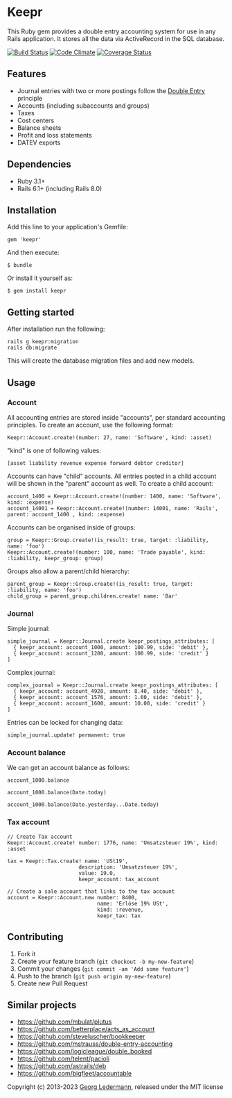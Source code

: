 # Keepr

This Ruby gem provides a double entry accounting system for use in any Rails application. It stores all the data via ActiveRecord in the SQL database.

[![Build Status](https://github.com/ledermann/keepr/workflows/Test/badge.svg?branch=master)](https://github.com/ledermann/keepr/actions)
[![Code Climate](https://codeclimate.com/github/ledermann/keepr/badges/gpa.svg)](https://codeclimate.com/github/ledermann/keepr)
[![Coverage Status](https://coveralls.io/repos/github/ledermann/keepr/badge.svg?branch=master)](https://coveralls.io/github/ledermann/keepr?branch=master)

## Features

* Journal entries with two or more postings follow the [Double Entry](https://www.accountingcoach.com/blog/what-is-the-double-entry-system) principle
* Accounts (including subaccounts and groups)
* Taxes
* Cost centers
* Balance sheets
* Profit and loss statements
* DATEV exports


## Dependencies

* Ruby 3.1+
* Rails 6.1+ (including Rails 8.0)

## Installation

Add this line to your application's Gemfile:

    gem 'keepr'

And then execute:

    $ bundle

Or install it yourself as:

    $ gem install keepr


## Getting started

After installation run the following:

	rails g keepr:migration
	rails db:migrate

This will create the database migration files and add new models.

## Usage
### Account
All accounting entries are stored inside "accounts", per standard accounting
principles. To create an account, use the following format:

	Keepr::Account.create!(number: 27, name: 'Software', kind: :asset)

"kind" is one of following values:

	[asset liability revenue expense forward debtor creditor]

Accounts can have "child" accounts. All entries posted in a child account will
be shown in the "parent" account as well. To create a child account:

	account_1400 = Keepr::Account.create!(number: 1400, name: 'Software', kind: :expense)
	account_14001 = Keepr::Account.create!(number: 14001, name: 'Rails', parent: account_1400 , kind: :expense)

Accounts can be organised inside of groups:

	group = Keepr::Group.create!(is_result: true, target: :liability, name: 'foo')
	Keepr::Account.create!(number: 100, name: 'Trade payable', kind: :liability, keepr_group: group)

Groups also allow a parent/child hierarchy:

	parent_group = Keepr::Group.create!(is_result: true, target: :liability, name: 'foo')
	child_group = parent_group.children.create! name: 'Bar'

### Journal


Simple journal:

    simple_journal = Keepr::Journal.create keepr_postings_attributes: [
      { keepr_account: account_1000, amount: 100.99, side: 'debit' },
      { keepr_account: account_1200, amount: 100.99, side: 'credit' }
    ]


Complex journal:

    complex_journal = Keepr::Journal.create keepr_postings_attributes: [
      { keepr_account: account_4920, amount: 8.40, side: 'debit' },
      { keepr_account: account_1576, amount: 1.60, side: 'debit' },
      { keepr_account: account_1600, amount: 10.00, side: 'credit' }
    ]

Entries can be locked for changing data:

	simple_journal.update! permanent: true


### Account balance
We can get an account balance as follows:

	account_1000.balance

	account_1000.balance(Date.today)

	account_1000.balance(Date.yesterday...Date.today)

### Tax account

	// Create Tax account
	Keepr::Account.create! number: 1776, name: 'Umsatzsteuer 19%', kind: :asset

	tax = Keepr::Tax.create! name: 'USt19',
	                       description: 'Umsatzsteuer 19%',
	                       value: 19.0,
	                       keepr_account: tax_account

	// Create a sale account that links to the tax account
	account = Keepr::Account.new number: 8400,
                                 name: 'Erlöse 19% USt',
                                 kind: :revenue,
                                 keepr_tax: tax




## Contributing

1. Fork it
2. Create your feature branch (`git checkout -b my-new-feature`)
3. Commit your changes (`git commit -am 'Add some feature'`)
4. Push to the branch (`git push origin my-new-feature`)
5. Create new Pull Request


## Similar projects

* https://github.com/mbulat/plutus
* https://github.com/betterplace/acts_as_account
* https://github.com/steveluscher/bookkeeper
* https://github.com/mstrauss/double-entry-accounting
* https://github.com/logicleague/double_booked
* https://github.com/telent/pacioli
* https://github.com/astrails/deb
* https://github.com/bigfleet/accountable


Copyright (c) 2013-2023 [Georg Ledermann](https://ledermann.dev), released under the MIT license
